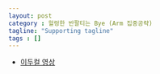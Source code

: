 ```yaml
---
layout: post
category : 헐렁한 반팔티는 Bye (Arm 집중공략)
tagline: "Supporting tagline"
tags : []
---
```


* [이두컬 영상](https://www.youtube.com/watch?v=0zaMWkoM3uA)
